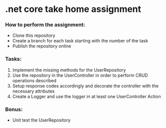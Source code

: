 # .net core take home assignment

### How to perform the assignment:

- Clone this repository
- Create a branch for each task starting with the number of the task
- Publish the repository online

### Tasks:

1. Implement the missing methods for the UserRepository
2. Use the repository in the UserController in order to perform CRUD operations described
3. Setup response codes accordingly and decorate the controller with the necessary attributes
4. Create a Logger and use the logger in at least one UserController Action

### Bonus:

- Unit test the UserRepository
